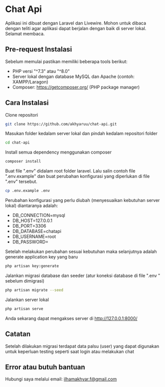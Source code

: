 # Chat Api

Aplikasi ini dibuat dengan Laravel dan Livewire. Mohon untuk dibaca dengan teliti agar aplikasi dapat berjalan dengan baik di server lokal. Selamat membaca.

## Pre-request Instalasi

Sebelum memulai pastikan memiliki beberapa tools berikut:
- PHP versi "^7.3" atau "^8.0"
- Server lokal dengan database MySQL dan Apache (contoh: XAMPP/Laragon)
- Composer: https://getcomposer.org/ (PHP package manager)

## Cara Instalasi

Clone repositori
```bash
git clone https://github.com/akhyaruu/chat-api.git
```

Masukan folder kedalam server lokal dan pindah kedalam repositori folder
```bash
cd chat-api
```

Install semua dependency menggunakan composer
```bash
composer install
```

Buat file ".env" didalam root folder laravel. Lalu salin contoh file ".env.example" dan buat perubahan konfigurasi yang diperlukan di file ".env" tersebut.
```bash
cp .env.example .env
```

Perubahan konfigurasi yang perlu diubah (menyesuaikan kebutuhan server lokal) diantaranya adalah:

- DB_CONNECTION=mysql
- DB_HOST=127.0.0.1
- DB_PORT=3306
- DB_DATABASE=chatapi
- DB_USERNAME=root
- DB_PASSWORD=

Setelah melakukan perubahan sesuai kebutuhan maka selanjutnya adalah generate application key yang baru
```bash
php artisan key:generate
```

Jalankan migrasi database dan seeder (atur koneksi database di file ".env " sebelum dimigrasi)
```bash
php artisan migrate --seed
```

Jalankan server lokal
```bash
php artisan serve
```

Anda sekarang dapat mengakses server di http://127.0.0.1:8000/

## Catatan
Setelah dilakukan migrasi terdapat data palsu (user) yang dapat digunakan untuk keperluan testing seperti saat login atau melakukan chat

## Error atau butuh bantuan

Hubungi saya melalui email: ilhamakhyar.f@gmail.com

